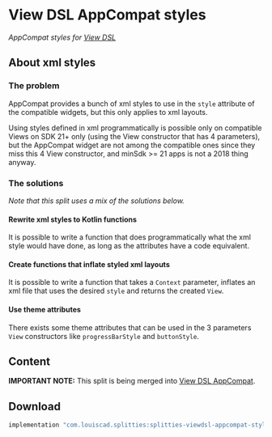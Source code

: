 # View DSL AppCompat styles

*AppCompat styles for [View DSL](../viewdsl)*

## About xml styles

### The problem

AppCompat provides a bunch of xml styles to use in the `style` attribute of
the compatible widgets, but this only applies to xml layouts.

Using styles defined in xml programmatically is possible only on compatible
Views on SDK 21+ only (using the View constructor that has 4 parameters), but
the AppCompat widget are not among the compatible ones since they miss this 4
View constructor, and minSdk >= 21 apps is not a 2018 thing anyway.

### The solutions

*Note that this split uses a mix of the solutions below.*

#### Rewrite xml styles to Kotlin functions

It is possible to write a function that does programmatically what the xml
style would have done, as long as the attributes have a code equivalent.

#### Create functions that inflate styled xml layouts

It is possible to write a function that takes a `Context` parameter, inflates
an xml file that uses the desired `style` and returns the created `View`.

#### Use theme attributes

There exists some theme attributes that can be used in the 3 parameters `View`
constructors like `progressBarStyle` and `buttonStyle`.

## Content

**IMPORTANT NOTE:** This split is being merged into [View DSL AppCompat](../viewdsl-appcompat).
## Download

```groovy
implementation "com.louiscad.splitties:splitties-viewdsl-appcompat-styles:$splitties_version"
```
